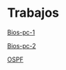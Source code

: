 # Trabajos
[Bios-pc-1](https://alejandrosanchezman.github.io/hardening/Bios-pc-1/index.html)

[Bios-pc-2](https://alejandrosanchezman.github.io/hardening/Bios-pc-2/index.html)

[OSPF](https://alejandrosanchezman.github.io/hardening/ospf/index.html)
